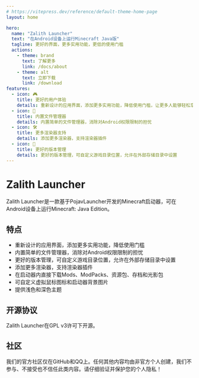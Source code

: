 ```yaml
---
# https://vitepress.dev/reference/default-theme-home-page
layout: home

hero:
  name: "Zalith Launcher"
  text: "在Android设备上运行Minecraft Java版"
  tagline: 更好的界面，更多实用功能，更低的使用门槛
  actions:
    - theme: brand
      text: 了解更多
      link: /docs/about
    - theme: alt
      text: 立即下载
      link: /download
features:
  - icon: 🎮
    title: 更好的用户体验
    details: 重新设计的应用界面，添加更多实用功能，降低使用门槛，让更多人能够轻松享受Minecraft
  - icon: 📁
    title: 内置文件管理器
    details: 内置简单的文件管理器，消除对Android权限限制的担忧
  - icon: 🛠️
    title: 更多渲染器支持
    details: 添加更多渲染器，支持渲染器插件
  - icon: 🔄
    title: 更好的版本管理
    details: 更好的版本管理，可自定义游戏目录位置，允许在外部存储目录中设置
---
```


# Zalith Launcher

Zalith Launcher是一款基于PojavLauncher开发的Minecraft启动器，可在Android设备上运行Minecraft: Java Edition。

## 特点

- 重新设计的应用界面，添加更多实用功能，降低使用门槛
- 内置简单的文件管理器，消除对Android权限限制的担忧
- 更好的版本管理，可自定义游戏目录位置，允许在外部存储目录中设置
- 添加更多渲染器，支持渲染器插件
- 在启动器内直接下载Mods、ModPacks、资源包、存档和光影包
- 可自定义虚拟鼠标图标和启动器背景图片
- 提供浅色和深色主题

## 开源协议

Zalith Launcher在GPL v3许可下开源。

## 社区

我们的官方社区仅在GitHub和QQ上。任何其他内容均由非官方个人创建，我们不参与、不接受也不信任此类内容。请仔细验证并保护您的个人隐私！

